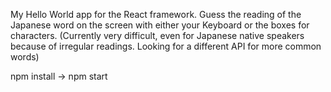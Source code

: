 My Hello World app for the React framework.
Guess the reading of the Japanese word on the screen with either your Keyboard or the boxes for characters.
(Currently very difficult, even for Japanese native speakers because of irregular readings. Looking for a different API for more common words)

npm install -> npm start
